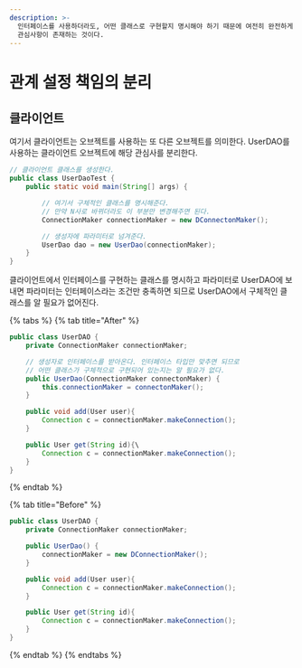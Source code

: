 ```yaml
---
description: >-
  인터페이스를 사용하더라도, 어떤 클래스로 구현할지 명시해야 하기 때문에 여전히 완전하게 분리되지 않는다. UserDAO 안에 또 다른
  관심사항이 존재하는 것이다.
---
```


# 관계 설정 책임의 분리

## 클라이언트

여기서 클라이언트는 오브젝트를 사용하는 또 다른 오브젝트를 의미한다. UserDAO를 사용하는 클라이언트 오브젝트에 해당 관심사를 분리한다. 

```java
// 클라이언트 클래스를 생성한다.
public class UserDaoTest {
    public static void main(String[] args) {

        // 여기서 구체적인 클래스를 명시해준다.
        // 만약 N사로 바뀌더라도 이 부분만 변경해주면 된다.
        ConnectionMaker connectionMaker = new DConnectonMaker();

        // 생성자에 파라미터로 넘겨준다.
        UserDao dao = new UserDao(connectionMaker);
    }
}
```

클라이언트에서 인터페이스를 구현하는 클래스를 명시하고 파라미터로 UserDAO에 보내면 파라미터는 인터페이스라는 조건만 충족하면 되므로 UserDAO에서 구체적인 클래스를 알 필요가 없어진다.

{% tabs %}
{% tab title="After" %}
```java
public class UserDAO {
    private ConnectionMaker connectionMaker;

    // 생성자로 인터페이스를 받아온다. 인터페이스 타입만 맞추면 되므로
    // 어떤 클래스가 구체적으로 구현되어 있는지는 알 필요가 없다.
    public UserDao(ConnectionMaker connectonMaker) {
        this.connectionMaker = connectonMaker();
    }

    public void add(User user){
        Connection c = connectionMaker.makeConnection();
    }

    public User get(String id){\
        Connection c = connectionMaker.makeConnection();
    }
}
```
{% endtab %}

{% tab title="Before" %}
```java
public class UserDAO {
    private ConnectionMaker connectionMaker;

    public UserDao() {
        connectionMaker = new DConnectionMaker();
    }

    public void add(User user){
        Connection c = connectionMaker.makeConnection();
    }

    public User get(String id){
        Connection c = connectionMaker.makeConnection();
    }
}
```
{% endtab %}
{% endtabs %}



